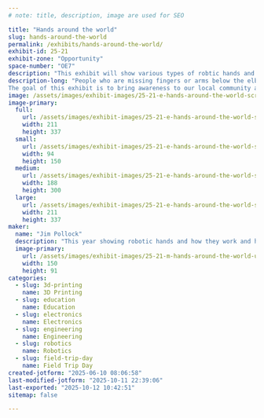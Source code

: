 ```yaml
---
# note: title, description, image are used for SEO

title: "Hands around the world"
slug: hands-around-the-world
permalink: /exhibits/hands-around-the-world/
exhibit-id: 25-21
exhibit-zone: "Opportunity"
space-number: "OE7"
description: "This exhibit will show various types of robtic hands and how to make them."
description-long: "People who are missing fingers or arms below the elbow can benefit from 3D printed devices. They are especially helpful for children who do not normally have the option of traditional prosthetic device either due to cost, time, or due to the uniqueness of their limb difference. 
The goal of this exhibit is to bring awareness to our local community and demonstrate various hands you can build and other hand projects including a AI hand"
image: /assets/images/exhibit-images/25-21-e-hands-around-the-world-screenshot-2025-06-30-120824-188x300.png
image-primary: 
  full:
    url: /assets/images/exhibit-images/25-21-e-hands-around-the-world-screenshot-2025-06-30-120824-full.png
    width: 211
    height: 337
  small:
    url: /assets/images/exhibit-images/25-21-e-hands-around-the-world-screenshot-2025-06-30-120824-94x150.png
    width: 94
    height: 150
  medium:
    url: /assets/images/exhibit-images/25-21-e-hands-around-the-world-screenshot-2025-06-30-120824-188x300.png
    width: 188
    height: 300
  large:
    url: /assets/images/exhibit-images/25-21-e-hands-around-the-world-screenshot-2025-06-30-120824-211x337.png
    width: 211
    height: 337
maker: 
  name: "Jim Pollock"
  description: "This year showing robotic hands and how they work and how to get involved in making them for the under servered population. Of course there will be a robotic gumball machine involved somewere :)"
  image-primary:
    url: /assets/images/exhibit-images/25-21-m-hands-around-the-world-under-construction-300x182.png
    width: 150
    height: 91
categories: 
  - slug: 3d-printing
    name: 3D Printing
  - slug: education
    name: Education
  - slug: electronics
    name: Electronics
  - slug: engineering
    name: Engineering
  - slug: robotics
    name: Robotics
  - slug: field-trip-day
    name: Field Trip Day
created-jotform: "2025-06-10 08:06:58"
last-modified-jotform: "2025-10-11 22:39:06"
last-exported: "2025-10-12 10:42:51"
sitemap: false

---
```

